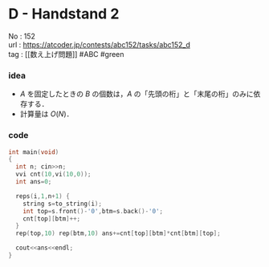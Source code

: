 # D - Handstand 2

No	: 152  
url	: https://atcoder.jp/contests/abc152/tasks/abc152_d  
tag	: [[数え上げ問題]]  #ABC #green

### idea
- $A$ を固定したときの $B$ の個数は，$A$ の「先頭の桁」と「末尾の桁」のみに依存する．
- 計算量は $O(N)$．

### code
```cpp
int	main(void)
{
  int n; cin>>n;
  vvi cnt(10,vi(10,0));
  int ans=0;

  reps(i,1,n+1) {
    string s=to_string(i);
    int top=s.front()-'0',btm=s.back()-'0';
    cnt[top][btm]++;
  }
  rep(top,10) rep(btm,10) ans+=cnt[top][btm]*cnt[btm][top];

  cout<<ans<<endl;
}
```